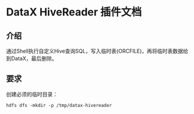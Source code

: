 # DataX HiveReader 插件文档

## 介绍

通过Shell执行自定义Hive查询SQL，写入临时表(ORCFILE)，再将临时表数据给到DataX，最后删除。

## 要求

创建必须的临时目录：

```shell
hdfs dfs -mkdir -p /tmp/datax-hivereader
```